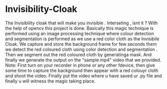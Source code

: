 # Invisibility-Cloak
The Invisibility cloak that will make you invisible . 
Interseting , isnt it ?
With the help of opencv this project is done. 
Basically this magic technique is performed using an image processing technique where colour detection and segmentation is performed as  we use a red color cloth as the Invisibile Cloak.
We capture and store the background frame for few seconds them we detect the red coloured cloth using color detection and segmentation .
Then we segment out the red coloured cloth by generatinga mask.
And finally we generate the output on the "sample.mp4" video that we provided.
Note: First turn on your recorder in phone or any other fdevice, then give some time to capture the background then appear with a red colouyr cloth and shoot the video.
Finally put the video where u have saved ur .py file and finally u will witness the magic taking place.
